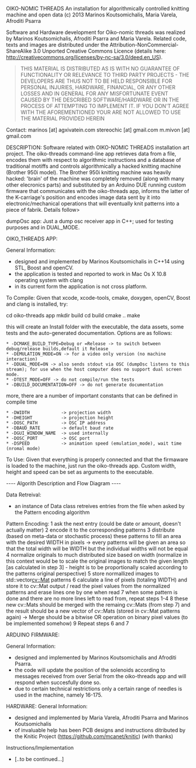 OIKO-NOMIC THREADS
An installation for algorithmically controlled knitting machine and open data 
(c) 2013 Marinos Koutsomichalis, Maria Varela, Afroditi Psarra

Software and Hardware development for Oiko-nomic threads was realized by Marinos Koutsomichalis, Afroditi Psarra and Maria Varela.  Related code, texts and images are distributed under the Attribution-NonCommercial-ShareAlike 3.0 Unported Creative Commons Licence (details here: http://creativecommons.org/licenses/by-nc-sa/3.0/deed.en_US). 

> THIS MATERIAL IS DISTRIBUTED AS IS WITH NO GUARANTEE OF FUNCTIONALITY OR RELEVANCE TO THIRD PARTY PROJECTS - THE DEVELOPERS ARE THUS NOT TO BE HELD RESPONSIBLE FOR PERSONAL INJURIES, HARDWARE, FINANCIAL, OR ANY OTHER LOSSES AND IN GENERAL FOR ANY MISFORTUNATE EVENT CAUSED BY THE DESCRIBED SOFTWARE/HARDWARE OR IN THE PROCESS OF ATTEMPTING TO IMPLEMENT IT. IF YOU DON'T AGREE WITH THE AFOREMENTIONED YOUR ARE NOT ALLOWED TO USE THE MATERIAL PROVIDED HEREIN

Contact: 
marinos [at] agxivatein.com
stereochic [at] gmail.com
m.mivon [at] gmail.com

DESCRIPTION:
Software related with OIKO-NOMIC THREADS installation art project.  The oiko-threads command-line app retrieves data from a file, encodes them with respect to algorithmic instructions and a database of traditional motiffs and controls algorithmically a hacked knitting machine (Brother 950i model).  The Brother 950i knitting machine was heavily hacked: 'brain' of the machine was completely removed (along with many other elecronics parts) and substituted by an Arduino DUE running custom firmware that communicates with the oiko-threads app, informs the latter of the K-carriage's position and encodes image data sent by it into electronic/mechanical operations that will eventually knit patterns into a piece of fabrik. Details follow>

dumpOsc app:
Just a dump osc receiver app in C++; used for testing purposes and in DUAL_MODE. 


OIKO_THREADS APP:

General Information:
* designed and implemented by Marinos Koutsomichalis in C++14 using STL, Boost and openCV.
* the application is tested and reported to work in Mac Os X 10.8 operating system with clang
* in its current form the application is not cross platform.

To Compile:
Given that xcode, xcode-tools, cmake, doxygen, openCV, Boost and clang is installed, try:

cd oiko-threads app
mkdir build
cd build
cmake <OPTIONS> ..
make

this will create an Install folder with the executable, the data assets, some tests and the auto-generated documentation. Options are as follows:

    * -DCMAKE_BUILD_TYPE=Debug or =Release -> to switch between debug/release builds,default it Release
    * -DEMULATION_MODE=ON -> for a video only version (no machine interaction)
    * -DDUAL_MODE=ON -> also sends stdout via OSC (dumpOsc listens to this stream); for use when the host computer does no support dual screen mode.
    * -DTEST_MODE=OFF -> do not compile/run the tests
    * -DBUILD_DOCUMENTATION=OFF -> do not generate documentation

more, there are a number of important constants that can be defined in compile time

    * -DWIDTH            -> projection width
    * -DHEIGHT           -> projection height
	* -DOSC_PATH         -> OSC IP address
	* -DBAUD_RATE        -> default baud rate 
	* -DGUI_WINDOW_NAME  -> used internally
	* -DOSC_PORT         -> OSC port
	* -DSPEED            -> animation speed (emulation_mode), wait time (nromal mode)
	
To Use:
Given that everything is properly connected and that the firmaware is loaded to the machine, just run the oiko-threads app. Custom width, height and speed can be set as arguments to the executable.

---- Algorith Description and Flow Diagram ----

Data Retreival: 
* an instance of Data class retreives entries from the file when asked by the Pattern encoding algorithm

Pattern Encoding:
1 ask the next entry (could be date or amount, doesn't actually matter)
2 encode it to the corresponding patterns
3 distribute (based on meta-data or stochastic process) these patterns to fill an area with the desired WIDTH in pixels -> every patterns will be given an area so that the total width will be WIDTH but the individual widths will not be equal
4 normalize originals to much distributed size based on width (normalize in this context would be to scale the original images to match the given length [as calculated in step 3] - height is to be proportionally scaled according to the patterns original perspective)
5 store normallized images to std::vector<cv::Mat> patterns
6 calculate a line of pixels (totaling WIDTH) and store it to cv::Mat output / read the pixel values from the normalized patterns and erase lines one by one when read
7 when some pattern is done and there are no more lines left to read from, repeat steps 1-4
8 these new cv::Mats should be merged with the remaing cv::Mats (from step 7) and the result should be a new vector of cv::Mats (stored in cv::Mat patterns again) -> Merge should be a bitwise OR operation on binary pixel values (to be implemented somehow)
9 Repeat steps 6 and 7 


ARDUINO FIRMWARE:

General Information:
* designed and implemented by Marinos Koutsomichalis and Afroditi Psarra.
* the code will update the position of the solenoids according to messages received from over Serial from the oiko-threads app and will respond when succesfully done so. 
* due to certain technical restrictions only a certain range of needles is used in the machine, namely 16-175.

HARDWARE:
General Information:
* designed and implemented by Maria Varela, Afroditi Psarra and Marinos Koutsomichalis
* of invaluable help has been PCB designs and instructions ditributed by the Knitic Project (https://github.com/mcanet/knitic) (with thanks)

Instructions/Implementation
* [..to be continued...]
